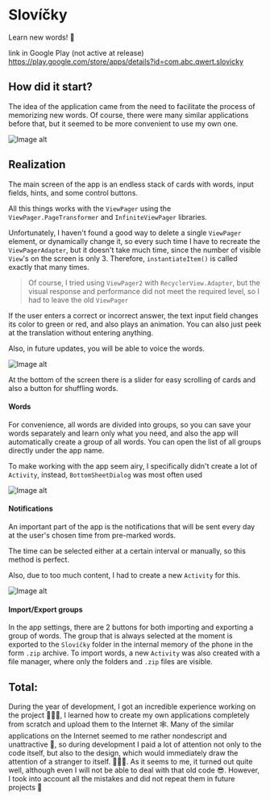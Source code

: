 # Slovíčky
Learn new words! 🧠

link in Google Play (not active at release) https://play.google.com/store/apps/details?id=com.abc.qwert.slovicky




## How did it start?

The idea of the application came from the need to facilitate the process of memorizing new words. Of course, there were many similar applications before that, but it seemed to be more convenient to use my own one.

![Image alt](https://github.com/vasshil/Slovicky/raw/master/screenshots/1.png)


## Realization

The main screen of the app is an endless stack of cards with words, input fields, hints, and some control buttons.

All this things works with the `ViewPager` using the `ViewPager.PageTransformer` and `InfiniteViewPager` libraries.

Unfortunately, I haven't found a good way to delete a single `ViewPager` element, or dynamically change it, so every such time I have to recreate the `ViewPagerAdapter`, but it doesn't take much time, since the number of visible `View`'s on the screen is only 3. Therefore, `instantiateItem()` is called exactly that many times.

>Of course, I tried using `ViewPager2` with `RecyclerView.Adapter`, but the visual response and performance did not meet the required level, so I had to leave the old `ViewPager`

If the user enters a correct or incorrect answer, the text input field changes its color to green or red, and also plays an animation. You can also just peek at the translation without entering anything.

Also, in future updates, you will be able to voice the words.

![Image alt](https://github.com/vasshil/Slovicky/raw/master/screenshots/2.png)

At the bottom of the screen there is a slider for easy scrolling of cards and also a button for shuffling words.

#### Words

For convenience, all words are divided into groups, so you can save your words separately and learn only what you need, and also the app will automatically create a group of all words. You can open the list of all groups directly under the app name.

To make working with the app seem airy, I specifically didn't create a lot of `Activity`, instead, `BottomSheetDialog` was most often used

![Image alt](https://github.com/vasshil/Slovicky/raw/master/screenshots/3.png)


#### Notifications

An important part of the app is the notifications that will be sent every day at the user's chosen time from pre-marked words.

The time can be selected either at a certain interval or manually, so this method is perfect.

Also, due to too much content, I had to create a new `Activity` for this.

![Image alt](https://github.com/vasshil/Slovicky/raw/master/screenshots/4.png)



#### Import/Export groups

In the app settings, there are 2 buttons for both importing and exporting a group of words. The group that is always selected at the moment is exported to the `Slovíčky` folder in the internal memory of the phone in the form `.zip` archive. To import words, a new `Activity` was also created with a file manager, where only the folders and `.zip` files are visible.













## Total:
During the year of development, I got an incredible experience working on the project 👨🏻‍💻, I learned how to create my own applications completely from scratch and upload them to the Internet 🕸. Many of the similar applications on the Internet seemed to me rather nondescript and unattractive 😬, so during development I paid a lot of attention not only to the code itself, but also to the design, which would immediately draw the attention of a stranger to itself. 👨🏻‍🎨. As it seems to me, it turned out quite well, although even I will not be able to deal with that old code 😎. However, I took into account all the mistakes and did not repeat them in future projects 🥳
